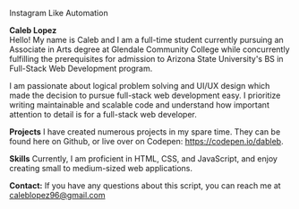 Instagram Like Automation

**Caleb Lopez** <br>
Hello! My name is Caleb and I am a full-time student currently pursuing an Associate in Arts degree at Glendale Community College while concurrently fulfilling the prerequisites for admission to Arizona State University's BS in Full-Stack Web Development program. 

I am passionate about logical problem solving and UI/UX design which made the decision to pursue full-stack web development easy. I prioritize writing maintainable and scalable code and understand how important attention to detail is for a full-stack web developer. 
<br>

**Projects**
I have created numerous projects in my spare time. They can be found here on Github, or live over on Codepen: https://codepen.io/dableb.

**Skills**
Currently, I am proficient in HTML, CSS, and JavaScript, and enjoy creating small to medium-sized web applications. 

**Contact:**
If you have any questions about this script, you can reach me at caleblopez96@gmail.com
